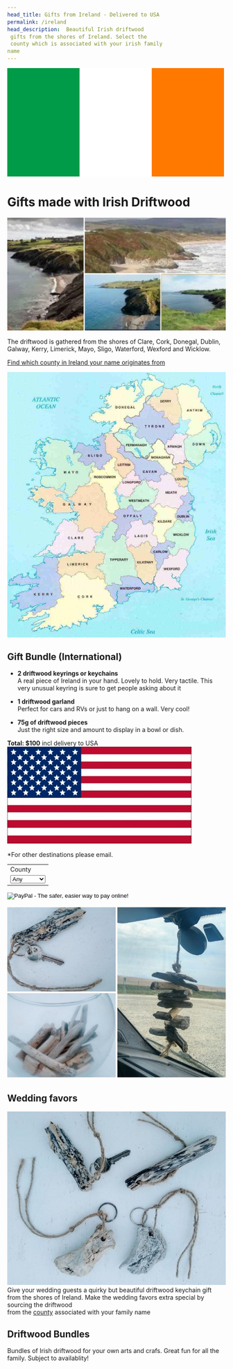 ```yaml
---
head_title: Gifts from Ireland - Delivered to USA
permalink: /ireland
head_description:  Beautiful Irish driftwood
 gifts from the shores of Ireland. Select the
 county which is associated with your irish family 
name
---
```


<IMG alt='Driftwood Art, Crafts and Gifts from Ireland' SRC='/ireland-flag-small.jpg' />


# Gifts made with Irish Driftwood 

![Coastline of Ireland](/assets/images/ireland1.jpg)

The driftwood is gathered from the shores of
 Clare, Cork, Donegal, Dublin, Galway, 
Kerry, Limerick, Mayo, Sligo, Waterford,
 Wexford and Wicklow.

[Find which county in Ireland your name originates from](/irish-american-names)

<a href="/irish-american-names"><img title="Counties of Ireland" src="/counties-of-ireland2.jpg" class="big" /></a>


## Gift Bundle (International)
- __2 driftwood keyrings or keychains__ <br/>
A real piece of Ireland in your hand.
Lovely to hold.  Very tactile. This very unusual keyring is sure to get 
people asking about it

- __1 driftwood garland__ <br/>
Perfect for cars and RVs or just to hang on a wall. Very cool!

- __75g of driftwood pieces__ <br/>
Just the right size and amount to display in a bowl or dish.

__Total: $100__ incl delivery to USA <img src="/usa-flag-small.jpg" title="USA Irish American" class="flag-icon" />


*For other destinations please email.



<form action="https://www.paypal.com/cgi-bin/webscr" method="post" target="_top">
<input type="hidden" name="cmd" value="_s-xclick">
<input type="hidden" name="hosted_button_id" value="958MCNT54UMRA">
<table>
<tr><td>
<input type="hidden" name="on0" value="County">County</td></tr><tr><td><select name="os0">
	<option value="Any">Any </option>
	<option value="Clare"> Clare</option>
	<option value="Cork">Cork</option>
<option value="Donegal">Donegal</option>
<option value="Dublin">Dublin</option>
<option value="Galway">Galway</option>
<option value="Kerry">Kerry</option>
<option value="Limerick">Limerick</option>
<option value="Mayo">Mayo</option>
<option value="Sligo">Sligo</option>
<option value="Waterford">Waterford</option>
<option value="Wexford">Wexford</option>
<option value="Wicklow">Wicklow</option>

</select> 

</td></tr>
</table>
<input type="image" src="https://www.paypalobjects.com/en_US/i/btn/btn_buynowCC_LG.gif" border="0" name="submit" alt="PayPal - The safer, easier way to pay online!">
<img alt="" border="0" src="https://www.paypalobjects.com/en_GB/i/scr/pixel.gif" width="1" height="1">
</form>

![Irish gifts](/assets/images/bundle-680.jpg)


## Wedding favors
![Iish Wedding Favor Gift from Ireland](/assets/images/keyring2-680.jpg)
Give your wedding guests a quirky but beautiful 
driftwood keychain gift from the shores of Ireland. 
Make the wedding favors extra special by sourcing the driftwood  
from the <a href="/irish-american-names">county</a> associated with your family name


## Driftwood Bundles 
Bundles of Irish driftwood for your own arts and crafs. Great fun for all the family. Subject to availablity!

